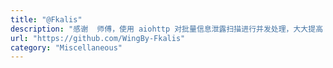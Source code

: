 ```yaml
---
title: "@Fkalis"
description: "感谢  师傅，使用 aiohttp 对批量信息泄露扫描进行并发处理，大大提高 -uf 参数的扫描速度"
url: "https://github.com/WingBy-Fkalis"
category: "Miscellaneous"
---
```

